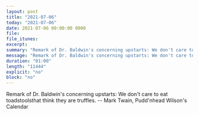 ```yaml
---
layout: post
title: "2021-07-06"
today: "2021-07-06"
date: 2021-07-06 00:00:00 0000
file:
file_itunes:
excerpt:
summary: "Remark of Dr. Baldwin's concerning upstarts: We don't care to eat toadstoolsthat think they are truffles. -- Mark Twain, Pudd'nhead Wilson's Calendar "
message: "Remark of Dr. Baldwin's concerning upstarts: We don't care to eat toadstoolsthat think they are truffles. -- Mark Twain, Pudd'nhead Wilson's Calendar "
duration: "01:00"
length: "11444"
explicit: "no"
block: "no"
---
```

Remark of Dr. Baldwin's concerning upstarts: We don't care to eat toadstoolsthat think they are truffles. -- Mark Twain, Pudd'nhead Wilson's Calendar 


